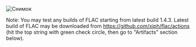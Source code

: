 ![Снимок](https://github.com/user-attachments/assets/3ae744f3-f8ae-49d0-bf1e-75c88cf1b647)

Note:
You may test any builds of FLAC starting from latest build 1.4.3.
Latest build of FLAC may be downloaded from https://github.com/xiph/flac/actions (hit the top string with green check circle, then go to "Artifacts" section below).

